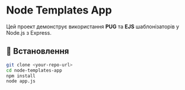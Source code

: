 # Node Templates App

Цей проект демонструє використання **PUG** та **EJS** шаблонізаторів у Node.js з Express.

## 🚀 Встановлення
```bash
git clone <your-repo-url>
cd node-templates-app
npm install
node app.js
